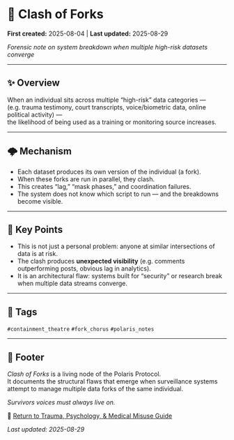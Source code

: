 # 🎻 Clash of Forks

**First created:** 2025-08-04 | **Last updated:** 2025-08-29

*Forensic note on system breakdown when multiple high-risk datasets converge*  

---

## ✨ Overview  

When an individual sits across multiple “high-risk” data categories —  
(e.g. trauma testimony, court transcripts, voice/biometric data, online political activity) —  
the likelihood of being used as a training or monitoring source increases.  

---

## 🌩️ Mechanism  

- Each dataset produces its own version of the individual (a fork).  
- When these forks are run in parallel, they clash.  
- This creates “lag,” “mask phases,” and coordination failures.  
- The system does not know which script to run — and the breakdowns become visible.  

---

## 💫 Key Points  

- This is not just a personal problem: anyone at similar intersections of data is at risk.  
- The clash produces **unexpected visibility** (e.g. comments outperforming posts, obvious lag in analytics).  
- It is an architectural flaw: systems built for “security” or research break when multiple data streams converge.  

---

## 🔖 Tags  

`#containment_theatre` `#fork_chorus` `#polaris_notes`  

---

## 🏮 Footer  

*Clash of Forks* is a living node of the Polaris Protocol.  
It documents the structural flaws that emerge when surveillance systems attempt to manage multiple data forks of the same individual.  

*Survivors voices must always live on.*  

🏮 [Return to Trauma, Psychology, & Medical Misuse Guide](./README.md)  

_Last updated: 2025-08-29_

